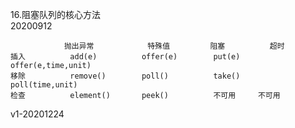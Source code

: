 16.阻塞队列的核心方法  
20200912

```
			抛出异常			特殊值			阻塞			超时
插入			add(e)			offer(e)		put(e)		offer(e,time,unit)
移除			remove()		poll()			take()		poll(time,unit)
检查			element()		peek()			不可用		不可用
```

v1-20201224